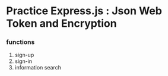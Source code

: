 # Practice Express.js : Json Web Token and Encryption
### functions
1. sign-up 
2. sign-in 
3. information search
